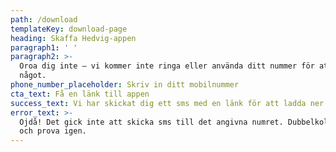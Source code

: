 ```yaml
---
path: /download
templateKey: download-page
heading: Skaffa Hedvig-appen
paragraph1: ' '
paragraph2: >-
  Oroa dig inte – vi kommer inte ringa eller använda ditt nummer för att sälja
  något.
phone_number_placeholder: Skriv in ditt mobilnummer
cta_text: Få en länk till appen
success_text: Vi har skickat dig ett sms med en länk för att ladda ner Hedvig-appen
error_text: >-
  Ojdå! Det gick inte att skicka sms till det angivna numret. Dubbelkolla numret
  och prova igen.
---
```


